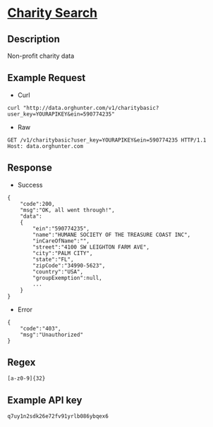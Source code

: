 # [Charity Search](http://charityapi.orghunter.com/)

## __Description__
Non-profit charity data

## __Example Request__
* Curl
```
curl "http://data.orghunter.com/v1/charitybasic?user_key=YOURAPIKEY&ein=590774235"
```

* Raw
```
GET /v1/charitybasic?user_key=YOURAPIKEY&ein=590774235 HTTP/1.1
Host: data.orghunter.com
```

## __Response__
* Success
```
{
    "code":200,
    "msg":"OK, all went through!",
    "data":
    {
        "ein":"590774235",
        "name":"HUMANE SOCIETY OF THE TREASURE COAST INC",
        "inCareOfName":"",
        "street":"4100 SW LEIGHTON FARM AVE",
        "city":"PALM CITY",
        "state":"FL",
        "zipCode":"34990-5623",
        "country":"USA",
        "groupExemption":null,
        ...
    }
}
```
* Error
```
{
    "code":"403",
    "msg":"Unauthorized"
}
```

## __Regex__
```
[a-z0-9]{32}
```

## __Example API key__
```
q7uy1n2sdk26e72fv91yrlb086ybqex6
```